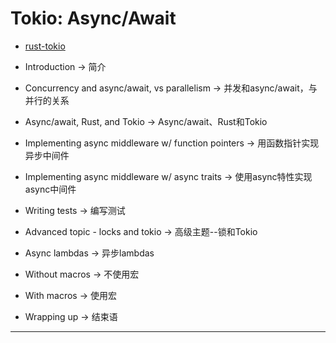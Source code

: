 # Tokio: Async/Await 
- [rust-tokio](https://developerlife.com/2022/03/12/rust-tokio/)

- Introduction -> 简介
- Concurrency and async/await, vs parallelism -> 并发和async/await，与并行的关系
- Async/await, Rust, and Tokio -> Async/await、Rust和Tokio
- Implementing async middleware w/ function pointers -> 用函数指针实现异步中间件
- Implementing async middleware w/ async traits -> 使用async特性实现async中间件
- Writing tests -> 编写测试
- Advanced topic - locks and tokio -> 高级主题--锁和Tokio
- Async lambdas -> 异步lambdas
- Without macros -> 不使用宏
- With macros -> 使用宏
- Wrapping up -> 结束语

---





